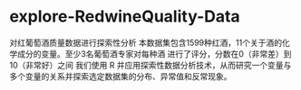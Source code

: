 # explore-RedwineQuality-Data
对红葡萄酒质量数据进行探索性分析 本数据集包含1599种红酒，11个关于酒的化学成分的变量。至少3名葡萄酒专家对每种酒 进行了评分，分数在0（非常差）到10（非常好）之间
我们使用 R 并应用探索性数据分析技术，从而研究一个变量与多个变量的关系并探索选定数据集的分布、异常值和反常现象。
